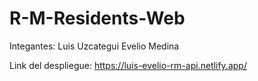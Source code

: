 # R-M-Residents-Web
Integantes:
Luis Uzcategui
Evelio Medina

Link del despliegue:
https://luis-evelio-rm-api.netlify.app/
